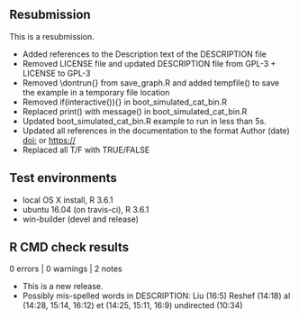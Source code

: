 ## Resubmission
This is a resubmission.

* Added references to the Description text of
  the DESCRIPTION file
* Removed LICENSE file and updated DESCRIPTION
  file from GPL-3 + LICENSE to GPL-3
* Removed \dontrun{} from save_graph.R and
  added tempfile() to save the example in a
  temporary file location
* Removed if(interactive()){} in
  boot_simulated_cat_bin.R
* Replaced print() with message() in
  boot_simulated_cat_bin.R
* Updated boot_simulated_cat_bin.R example to
  run in less than 5s.
* Updated all references in the documentation
  to the format Author (date) <doi:> or <https://>
* Replaced all T/F with TRUE/FALSE

## Test environments
* local OS X install, R 3.6.1
* ubuntu 16.04 (on travis-ci), R 3.6.1
* win-builder (devel and release)

## R CMD check results

0 errors | 0 warnings | 2 notes

* This is a new release.
* Possibly mis-spelled words in DESCRIPTION:
    Liu (16:5)
    Reshef (14:18)
    al (14:28, 15:14, 16:12)
    et (14:25, 15:11, 16:9)
    undirected (10:34)
